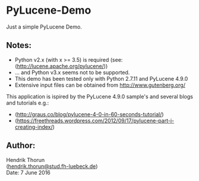 # PyLucene-Demo

Just a simple PyLucene Demo.

## Notes:
- Python v2.x (with x >= 3.5) is required (see: (http://lucene.apache.org/pylucene/))
- ... and Python v3.x seems not to be supported.
- This demo has been tested only with Python 2.7.11 and PyLucene 4.9.0
- Extensive input files can be obtained from http://www.gutenberg.org/

This application is ispired by the PyLucene 4.9.0 sample's and several blogs and tutorials e.g.:
- (http://graus.co/blog/pylucene-4-0-in-60-seconds-tutorial/)
- (https://freethreads.wordpress.com/2012/09/17/pylucene-part-i-creating-index/)

## Author: 
Hendrik Thorun  
(hendrik.thorun@stud.fh-luebeck.de)  
Date: 7 June 2016
